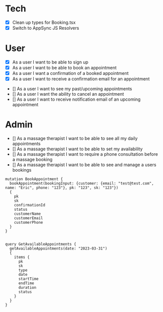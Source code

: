 # Tech

- [x] Clean up types for Booking.tsx
- [x] Switch to AppSync JS Resolvers

# User

- [x] As a user I want to be able to sign up
- [x] As a user I want to be able to book an appointment
- [x] As a user I want a confirmation of a booked appointment
- [x] As a user I want to receive a confirmation email for an appointment
- [] As a user I want to see my past/upcoming appointments
- [] As a user I want the ability to cancel an appointment
- [] As a user I want to receive notification email of an upcoming appointment

# Admin

- [] As a massage therapist I want to be able to see all my daily appointments
- [] As a massage therapist I want to be able to set my availability
- [] As a massage therapist I want to require a phone consultation before a massage booking
- [] As a massage therapist I want to be able to see and manage a users bookings

```
mutation BookAppointment {
  bookAppointment(bookingInput: {customer: {email: "test@test.com", name: "Eric", phone: "123"}, pk: "123", sk: "123"})
  {
    pk
    sk
    confirmationId
    status
    customerName
    customerEmail
    customerPhone
  }
}


query GetAvailableAppointments {
  getAvailableAppointments(date: "2023-03-31")
  {
    items {
      pk
      sk
      type
      date
      startTime
      endTime
      duration
      status
    }
  }
}
```
